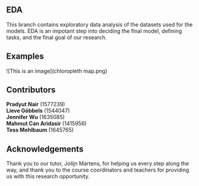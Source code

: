 ## EDA 
This branch contains exploratory data analysis of the datasets used for the models. EDA is an impotant step into deciding the final model, defining tasks, and the final goal of our research.

## Examples
![This is an image](chloropleth map.png)

## Contributors
**Pradyut Nair** (1577239) \
**Lieve Göbbels** (1544047) \
**Jennifer Wu** (1635085) \
**Mahmut Can Aridasir** (1415956) \
**Tess Mehlbaum** (1645765)

## Acknowledgements
Thank you to our tutor, Jolijn Martens, for helping us every step along the way, and thank you to the course coordinators and teachers for providing us with this research opportunity.
